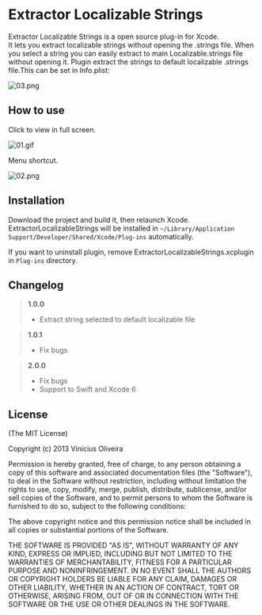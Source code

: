 # Extractor Localizable Strings
Extractor Localizable Strings is a open source plug-in for Xcode.  
It lets you extract localizable strings without opening the .strings file.
When you select a string you can easily extract to main Localizable.strings file without opening it.
Plugin extract the strings to default localizable .strings file.This can be set in Info.plist:

![03.png](https://raw.githubusercontent.com/viniciusmo/extract-localizable-string-plugin-xcode/master/Resources/03.png)

## How to use
Click to view in full screen.

![01.gif](https://raw.githubusercontent.com/viniciusmo/extract-localizable-string-plugin-xcode/master/Resources/tutorial.gif)

Menu shortcut.

![02.png](https://raw.githubusercontent.com/viniciusmo/extract-localizable-string-plugin-xcode/master/Resources/02.png)

## Installation
Download the project and build it, then relaunch Xcode.  
ExtractorLocalizableStrings will be installed in `~/Library/Application Support/Developer/Shared/Xcode/Plug-ins` automatically.

If you want to uninstall plugin, remove ExtractorLocalizableStrings.xcplugin in `Plug-ins` directory.

## Changelog
> **1.0.0**
> 
> - Extract string selected to default localizable file

> **1.0.1**
> 
> - Fix bugs

> **2.0.0**
> 
> - Fix bugs
> - Support to Swift and Xcode 6

## License

(The MIT License)

Copyright (c) 2013 Vinicius Oliveira

Permission is hereby granted, free of charge, to any person obtaining a copy of this software and associated documentation files (the "Software"), to deal in the Software without restriction, including without limitation the rights to use, copy, modify, merge, publish, distribute, sublicense, and/or sell copies of the Software, and to permit persons to whom the Software is furnished to do so, subject to the following conditions:

The above copyright notice and this permission notice shall be included in all copies or substantial portions of the Software.

THE SOFTWARE IS PROVIDED "AS IS", WITHOUT WARRANTY OF ANY KIND, EXPRESS OR IMPLIED, INCLUDING BUT NOT LIMITED TO THE WARRANTIES OF MERCHANTABILITY, FITNESS FOR A PARTICULAR PURPOSE AND NONINFRINGEMENT. IN NO EVENT SHALL THE AUTHORS OR COPYRIGHT HOLDERS BE LIABLE FOR ANY CLAIM, DAMAGES OR OTHER LIABILITY, WHETHER IN AN ACTION OF CONTRACT, TORT OR OTHERWISE, ARISING FROM, OUT OF OR IN CONNECTION WITH THE SOFTWARE OR THE USE OR OTHER DEALINGS IN THE SOFTWARE.




